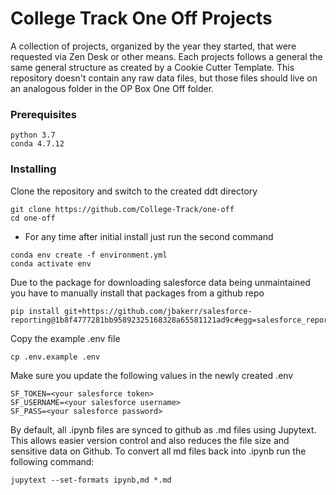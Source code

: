 # College Track One Off Projects

A collection of projects, organized by the year they started, that were requested via Zen Desk or other means. Each projects follows a general the same general structure as created by a Cookie Cutter Template. This repository doesn't contain any raw data files, but those files should live on an analogous folder in the OP Box One Off folder.

### Prerequisites

```
python 3.7
conda 4.7.12
```


### Installing
Clone the repository and switch to the created ddt directory
```
git clone https://github.com/College-Track/one-off
cd one-off
```


* For any time after initial install just run the second command
```
conda env create -f environment.yml
conda activate env
```

Due to the package for downloading salesforce data being unmaintained you have to manually install that packages from a github repo

```
pip install git+https://github.com/jbakerr/salesforce-reporting@1b8f4777281bb95892325168328a65581121ad9c#egg=salesforce_reporting
```

Copy the example .env file
```
cp .env.example .env
```

Make sure you update the following values in the newly created .env
```
SF_TOKEN=<your salesforce token>
SF_USERNAME=<your salesforce username>
SF_PASS=<your salesforce password>
```

By default, all .ipynb files are synced to github as .md files using Jupytext. This allows easier version control and also reduces the file size and sensitive data on Github. To convert all md files back into .ipynb run the following command:

```
jupytext --set-formats ipynb,md *.md 

```
